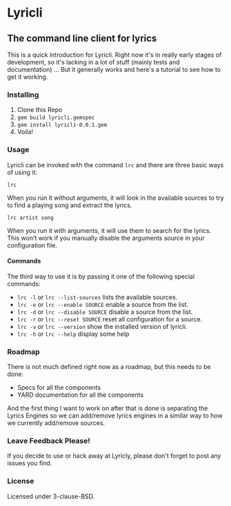 # Lyricli #
## The command line client for lyrics ##

This is a quick introduction for Lyricli. Right now it's in really early
stages of development, so it's lacking in a lot of stuff (mainly tests
and documentation) ... But it generally works and here's a tutorial to
see how to get it working.

### Installing ###

1. Clone this Repo
2. `gem build lyricli.gemspec`
3. `gem install lyricli-0.0.1.gem`
4. Voila!

### Usage ###

Lyricli can be invoked with the command `lrc` and there are three basic
ways of using it:

`lrc`

When you run it without arguments, it will look in the available sources
to try to find a playing song and extract the lyrics.

`lrc artist song`

When you run it with arguments, it will use them to search for the
lyrics. This won't work if you manually disable the arguments source in
your configuration file.

#### Commands ####

The third way to use it is by passing it one of the following special
commands:

* `lrc -l` or `lrc --list-sources` lists the available sources.
* `lrc -e` or `lrc --enable SOURCE` enable a source from the list.
* `lrc -d` or `lrc --disable SOURCE` disable a source from the list.
* `lrc -r` or `lrc --reset SOURCE` reset all configuration for a source.
* `lrc -v` or `lrc --version` show the installed version of lyricli.
* `lrc -h` or `lrc --help` display some help

### Roadmap ###

There is not much defined right now as a roadmap, but this needs to be
done:

* Specs for all the components
* YARD documentation for all the components

And the first thing I want to work on after that is done is separating
the Lyrics Engines so we can add/remove lyrics engines in a similar way to how
we currently add/remove sources.

### Leave Feedback Please! ###

If you decide to use or hack away at Lyricly, please don't forget to
post any issues you find.

### License ###
Licensed under 3-clause-BSD.
